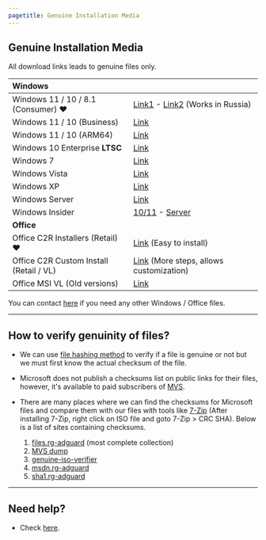 ```yaml
---
pagetitle: Genuine Installation Media
---
```


## Genuine Installation Media

All download links leads to genuine files only.

| **Windows**                             |                                                                                                                                                                               |
|:----------------------------|:----------------------------|
| Windows 11 / 10 / 8.1 (Consumer) ❤️     | [Link1](https://www.microsoft.com/software-download) - [Link2](https://massgrave.dev/msdl/) (Works in Russia)                                                                 |
| Windows 11 / 10 (Business)              | [Link](windows_business_links.html)                                                                                                                                           |
| Windows 11 / 10 (ARM64)                 | [Link](windows_arm_links.html)                                                                                                                                                |
| Windows 10 Enterprise **LTSC**          | [Link](windows_ltsc_links.html)                                                                                                                                               |
| Windows 7                               | [Link](windows_7_links.html)                                                                                                                                                  |
| Windows Vista                           | [Link](windows_vista_links.html)                                                                                                                                              |
| Windows XP                              | [Link](windows_xp_links.html)                                                                                                                                                 |
| Windows Server                          | [Link](windows_server_links.html)                                                                                                                                             |
| Windows Insider                         | [10/11](https://www.microsoft.com/en-us/software-download/windowsinsiderpreviewiso) - [Server](https://www.microsoft.com/en-us/software-download/windowsinsiderpreviewserver) |
| **Office**                              |                                                                                                                                                                               |
| Office C2R Installers (Retail) ❤️       | [Link](office_c2r_links.html) (Easy to install)                                                                                                                               |
| Office C2R Custom Install (Retail / VL) | [Link](office_c2r_custom.html) (More steps, allows customization)                                                                                                             |
| Office MSI VL (Old versions)            | [Link](office_msi_links.html)                                                                                                                                                 |

You can contact [here](https://discord.gg/gjJEfq7ux8) if you need any other Windows / Office files.

------------------------------------------------------------------------

## How to verify genuinity of files?

-   We can use [file hashing method](https://en.wikipedia.org/wiki/File_verification) to verify if a file is genuine or not but we must first know the actual checksum of the file.

-   Microsoft does not publish a checksums list on public links for their files, however, it's available to paid subscribers of [MVS](https://visualstudio.microsoft.com/subscriptions/).

-   There are many places where we can find the checksums for Microsoft files and compare them with our files with tools like [7-Zip](https://7-zip.org/) (After installing 7-Zip, right click on ISO file and goto 7-Zip \> CRC SHA). Below is a list of sites containing checksums.

    1.  [files.rg-adguard](https://files.rg-adguard.net/) (most complete collection)
    2.  [MVS dump](https://awuctl.github.io/mvs/)
    3.  [genuine-iso-verifier](https://genuine-iso-verifier.weebly.com/)
    4.  [msdn.rg-adguard](https://msdn.rg-adguard.net/)
    5.  [sha1.rg-adguard](https://sha1.rg-adguard.net/)

------------------------------------------------------------------------

## Need help?

-   Check [here](contactus.html).

